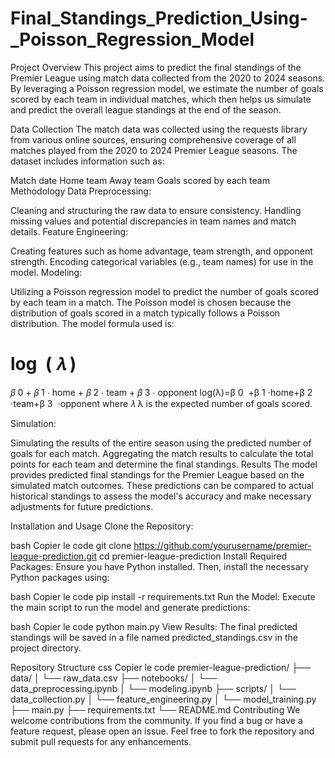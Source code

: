 # Final_Standings_Prediction_Using-_Poisson_Regression_Model

Project Overview
This project aims to predict the final standings of the Premier League using match data collected from the 2020 to 2024 seasons. By leveraging a Poisson regression model, we estimate the number of goals scored by each team in individual matches, which then helps us simulate and predict the overall league standings at the end of the season.

Data Collection
The match data was collected using the requests library from various online sources, ensuring comprehensive coverage of all matches played from the 2020 to 2024 Premier League seasons. The dataset includes information such as:

Match date
Home team
Away team
Goals scored by each team
Methodology
Data Preprocessing:

Cleaning and structuring the raw data to ensure consistency.
Handling missing values and potential discrepancies in team names and match details.
Feature Engineering:

Creating features such as home advantage, team strength, and opponent strength.
Encoding categorical variables (e.g., team names) for use in the model.
Modeling:

Utilizing a Poisson regression model to predict the number of goals scored by each team in a match.
The Poisson model is chosen because the distribution of goals scored in a match typically follows a Poisson distribution.
The model formula used is:

log
⁡
(
𝜆
)
=
𝛽
0
+
𝛽
1
⋅
home
+
𝛽
2
⋅
team
+
𝛽
3
⋅
opponent
log(λ)=β 
0
​
 +β 
1
​
 ⋅home+β 
2
​
 ⋅team+β 
3
​
 ⋅opponent
where 
𝜆
λ is the expected number of goals scored.

Simulation:

Simulating the results of the entire season using the predicted number of goals for each match.
Aggregating the match results to calculate the total points for each team and determine the final standings.
Results
The model provides predicted final standings for the Premier League based on the simulated match outcomes. These predictions can be compared to actual historical standings to assess the model's accuracy and make necessary adjustments for future predictions.

Installation and Usage
Clone the Repository:

bash
Copier le code
git clone https://github.com/yourusername/premier-league-prediction.git
cd premier-league-prediction
Install Required Packages: Ensure you have Python installed. Then, install the necessary Python packages using:

bash
Copier le code
pip install -r requirements.txt
Run the Model: Execute the main script to run the model and generate predictions:

bash
Copier le code
python main.py
View Results: The final predicted standings will be saved in a file named predicted_standings.csv in the project directory.

Repository Structure
css
Copier le code
premier-league-prediction/
├── data/
│   └── raw_data.csv
├── notebooks/
│   └── data_preprocessing.ipynb
│   └── modeling.ipynb
├── scripts/
│   └── data_collection.py
│   └── feature_engineering.py
│   └── model_training.py
├── main.py
├── requirements.txt
└── README.md
Contributing
We welcome contributions from the community. If you find a bug or have a feature request, please open an issue. Feel free to fork the repository and submit pull requests for any enhancements.
